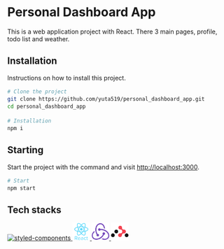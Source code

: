 # Personal Dashboard App

This is a web application project with React. There 3 main pages, profile, todo list and weather.

## Installation

Instructions on how to install this project.

```bash
# Clone the project
git clone https://github.com/yuta519/personal_dashboard_app.git
cd personal_dashboard_app

# Installation
npm i
```

## Starting

Start the project with the command and visit [http://localhost:3000](http://localhost:3000).

```bash
# Start
npm start
```

## Tech stacks

<p>
  <a href="https://styled-components.com/" target="_blank" rel="noreferrer">
    <img src="https://raw.githubusercontent.com/styled-components/brand/master/styled-components.png" alt="styled-components" width="40" height="40"/>
  </a>
  <a href="https://reactjs.org/" target="_blank" rel="noreferrer">
    <img src="https://raw.githubusercontent.com/devicons/devicon/master/icons/react/react-original-wordmark.svg" alt="react" width="40" height="40"/>
  </a>
  <a href="https://redux.js.org" target="_blank" rel="noreferrer">
    <img src="https://raw.githubusercontent.com/devicons/devicon/master/icons/redux/redux-original.svg" alt="redux" width="40" height="40"/>
  </a>
  <a href="https://reactrouter.com/en/main" target="_blank" rel="noreferrer">
    <img src="https://raw.githubusercontent.com/devicons/devicon/master/icons/reactrouter/reactrouter-original.svg" alt="redux" width="40" height="40"/>
  </a>
</p>
